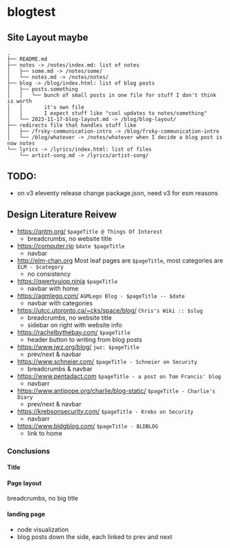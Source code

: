 # blogtest

## Site Layout maybe
```
.
├── README.md
├── notes -> /notes/index.md: list of notes
│   ├── some.md -> /notes/some/
│   └── notes.md -> /notes/notes/
├── blog -> /blog/index.html: list of blog posts
│   ├── posts.something
│   │   └── bunch of small posts in one file for stuff I don't think is worth
│   │       it's own file
│   │       I expect stuff like "cool updates to notes/something"
│   └── 2023-11-17-blog-layout.md -> /blog/blog-layout/
├── redirects file that handles stuff like
│   ├── /frsky-communication-intro -> /blog/frsky-communication-intro
│   └── /blog/whatever -> /notes/whatever when I decide a blog post is now notes
└── lyrics -> /lyrics/index.html: list of files
    └── artist-song.md -> /lyrics/artist-song/
```

## TODO:
* on v3 eleventy release change package.json, need v3 for esm reasons

## Design Literature Reivew
* https://qntm.org/                             `$pageTitle @ Things Of Interest`
  * breadcrumbs, no website title
* https://computer.rip                          `$date $pageTitle`
  * navbar
* http://elm-chan.org                           Most leaf pages are `$pageTitle`, most categories are `ELM - $category`
  * no consistency
* https://qwertyuiop.ninja                      `$pageTitle`
  * navbar with home
* https://agmlego.com/                          `AGMLego Blog · $pageTitle -- $date`
  * navbar with categories
* https://utcc.utoronto.ca/~cks/space/blog/     `Chris's Wiki :: $slug`
  * breadcrumbs, no website title
  * sidebar on right with website info
* https://rachelbythebay.com/                   `$pageTitle`
  * header button to writing from blog posts
* https://www.jwz.org/blog/                     `jwz: $pageTitle`
  * prev/next & navbar
* https://www.schneier.com/                     `$pageTitle - Schneier on Security`
  * breadcrumbs & navbar
* https://www.pentadact.com                     `$pageTitle - a post on Tom Francis' blog`
  * navbarr
* https://www.antipope.org/charlie/blog-static/  `$pageTitle - Charlie's Diary`
  * prev/next & navbar
* https://krebsonsecurity.com/                  `$pageTitle - Krebs on Security`
  * navbarr
* https://www.bldgblog.com/                     `$pageTitle - BLDBLOG`
  * link to home

### Conclusions
#### Title

#### Page layout
breadcrumbs, no big title

#### landing page
* node visualization
* blog posts down the side, each linked to prev and next
